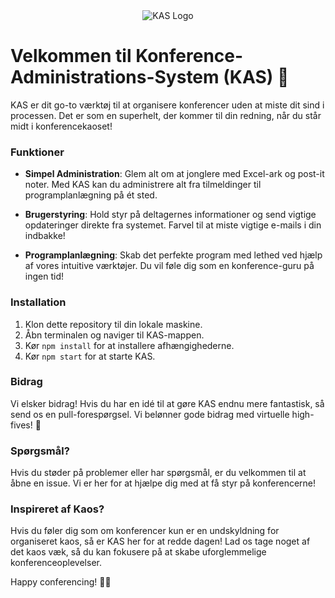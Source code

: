 <div align="center">
  <img src="https://upload.wikimedia.org/wikipedia/commons/thumb/4/42/Kas_version_svg_Pepsi.svg/1024px-Kas_version_svg_Pepsi.svg.png?20180425191741" alt="KAS Logo">
</div>

# Velkommen til Konference-Administrations-System (KAS) 🎉

KAS er dit go-to værktøj til at organisere konferencer uden at miste dit sind i processen. Det er som en superhelt, der kommer til din redning, når du står midt i konferencekaoset!

### Funktioner

- **Simpel Administration**: Glem alt om at jonglere med Excel-ark og post-it noter. Med KAS kan du administrere alt fra tilmeldinger til programplanlægning på ét sted.
  
- **Brugerstyring**: Hold styr på deltagernes informationer og send vigtige opdateringer direkte fra systemet. Farvel til at miste vigtige e-mails i din indbakke!

- **Programplanlægning**: Skab det perfekte program med lethed ved hjælp af vores intuitive værktøjer. Du vil føle dig som en konference-guru på ingen tid!

### Installation

1. Klon dette repository til din lokale maskine.
2. Åbn terminalen og naviger til KAS-mappen.
3. Kør `npm install` for at installere afhængighederne.
4. Kør `npm start` for at starte KAS.

### Bidrag

Vi elsker bidrag! Hvis du har en idé til at gøre KAS endnu mere fantastisk, så send os en pull-forespørgsel. Vi belønner gode bidrag med virtuelle high-fives! 🙌

### Spørgsmål?

Hvis du støder på problemer eller har spørgsmål, er du velkommen til at åbne en issue. Vi er her for at hjælpe dig med at få styr på konferencerne!

### Inspireret af Kaos?

Hvis du føler dig som om konferencer kun er en undskyldning for organiseret kaos, så er KAS her for at redde dagen! Lad os tage noget af det kaos væk, så du kan fokusere på at skabe uforglemmelige konferenceoplevelser.

Happy conferencing! 🎉✨
